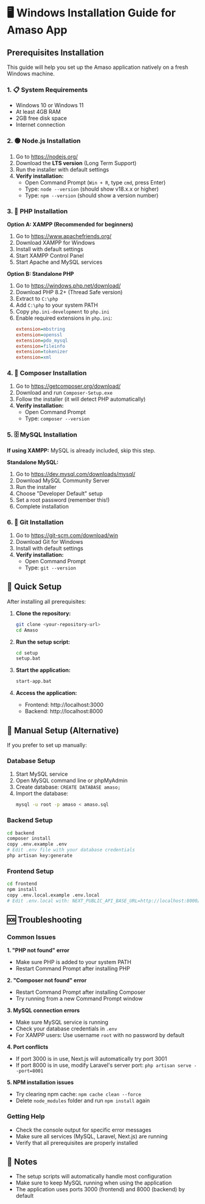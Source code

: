# 🖥️ Windows Installation Guide for Amaso App

## Prerequisites Installation

This guide will help you set up the Amaso application natively on a fresh Windows machine.

### 1. 📋 System Requirements
- Windows 10 or Windows 11
- At least 4GB RAM
- 2GB free disk space
- Internet connection

### 2. 🟢 Node.js Installation
1. Go to https://nodejs.org/
2. Download the **LTS version** (Long Term Support)
3. Run the installer with default settings
4. **Verify installation:**
   - Open Command Prompt (`Win + R`, type `cmd`, press Enter)
   - Type: `node --version` (should show v18.x.x or higher)
   - Type: `npm --version` (should show a version number)

### 3. 🐘 PHP Installation
**Option A: XAMPP (Recommended for beginners)**
1. Go to https://www.apachefriends.org/
2. Download XAMPP for Windows
3. Install with default settings
4. Start XAMPP Control Panel
5. Start Apache and MySQL services

**Option B: Standalone PHP**
1. Go to https://windows.php.net/download/
2. Download PHP 8.2+ (Thread Safe version)
3. Extract to `C:\php`
4. Add `C:\php` to your system PATH
5. Copy `php.ini-development` to `php.ini`
6. Enable required extensions in `php.ini`:
   ```ini
   extension=mbstring
   extension=openssl
   extension=pdo_mysql
   extension=fileinfo
   extension=tokenizer
   extension=xml
   ```

### 4. 🎵 Composer Installation
1. Go to https://getcomposer.org/download/
2. Download and run `Composer-Setup.exe`
3. Follow the installer (it will detect PHP automatically)
4. **Verify installation:**
   - Open Command Prompt
   - Type: `composer --version`

### 5. 🗄️ MySQL Installation
**If using XAMPP:** MySQL is already included, skip this step.

**Standalone MySQL:**
1. Go to https://dev.mysql.com/downloads/mysql/
2. Download MySQL Community Server
3. Run the installer
4. Choose "Developer Default" setup
5. Set a root password (remember this!)
6. Complete installation

### 6. 📁 Git Installation
1. Go to https://git-scm.com/download/win
2. Download Git for Windows
3. Install with default settings
4. **Verify installation:**
   - Open Command Prompt
   - Type: `git --version`

## 🚀 Quick Setup

After installing all prerequisites:

1. **Clone the repository:**
   ```bash
   git clone <your-repository-url>
   cd Amaso
   ```

2. **Run the setup script:**
   ```bash
   cd setup
   setup.bat
   ```

3. **Start the application:**
   ```bash
   start-app.bat
   ```

4. **Access the application:**
   - Frontend: http://localhost:3000
   - Backend: http://localhost:8000

## 🔧 Manual Setup (Alternative)

If you prefer to set up manually:

### Database Setup
1. Start MySQL service
2. Open MySQL command line or phpMyAdmin
3. Create database: `CREATE DATABASE amaso;`
4. Import the database:
   ```bash
   mysql -u root -p amaso < amaso.sql
   ```

### Backend Setup
```bash
cd backend
composer install
copy .env.example .env
# Edit .env file with your database credentials
php artisan key:generate
```

### Frontend Setup
```bash
cd frontend
npm install
copy .env.local.example .env.local
# Edit .env.local with: NEXT_PUBLIC_API_BASE_URL=http://localhost:8000/api/v1
```

## 🆘 Troubleshooting

### Common Issues

**1. "PHP not found" error**
- Make sure PHP is added to your system PATH
- Restart Command Prompt after installing PHP

**2. "Composer not found" error**
- Restart Command Prompt after installing Composer
- Try running from a new Command Prompt window

**3. MySQL connection errors**
- Make sure MySQL service is running
- Check your database credentials in `.env`
- For XAMPP users: Use username `root` with no password by default

**4. Port conflicts**
- If port 3000 is in use, Next.js will automatically try port 3001
- If port 8000 is in use, modify Laravel's server port: `php artisan serve --port=8001`

**5. NPM installation issues**
- Try clearing npm cache: `npm cache clean --force`
- Delete `node_modules` folder and run `npm install` again

### Getting Help
- Check the console output for specific error messages
- Make sure all services (MySQL, Laravel, Next.js) are running
- Verify that all prerequisites are properly installed

## 📝 Notes
- The setup scripts will automatically handle most configuration
- Make sure to keep MySQL running when using the application
- The application uses ports 3000 (frontend) and 8000 (backend) by default